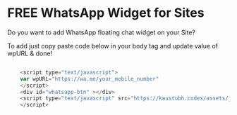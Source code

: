 # FREE WhatsApp Widget for Sites

Do you want to add WhatsApp floating chat widget on your Site? 

To add just copy paste code below in your body tag and update value of wpURL & done!

```javascript

    <script type="text/javascript">
    var wpURL="https://wa.me/your_mobile_number"
    </script>
    <div id="whatsapp-btn" ></div>
    <script type="text/javascript" src="https://kaustubh.codes/assets/js/whatsapp-widget.js">
    </script>


```
